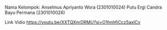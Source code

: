 Nama Kelompok:
Anselmus Apriyanto Wora   (2301010024)
Putu Ergi Candra Bayu Permana    (2301010026)

Link Vidio
https://youtu.be/XXTQXnrDRMU?si=O1hnhfiCcz5axlCv
